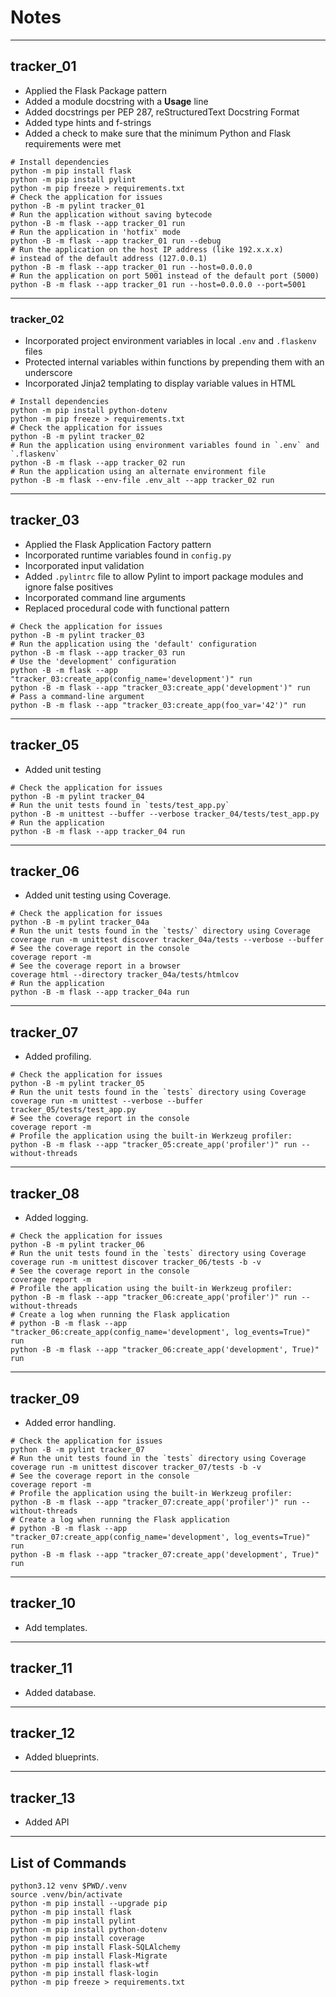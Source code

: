 # Notes

-----

## tracker_01

- Applied the Flask Package pattern
- Added a module docstring with a **Usage** line
- Added docstrings per PEP 287, reStructuredText Docstring Format
- Added type hints and f-strings
- Added a check to make sure that the minimum Python and Flask requirements were met

```shell
# Install dependencies
python -m pip install flask
python -m pip install pylint
python -m pip freeze > requirements.txt
# Check the application for issues
python -B -m pylint tracker_01
# Run the application without saving bytecode
python -B -m flask --app tracker_01 run
# Run the application in 'hotfix' mode
python -B -m flask --app tracker_01 run --debug
# Run the application on the host IP address (like 192.x.x.x)
# instead of the default address (127.0.0.1)
python -B -m flask --app tracker_01 run --host=0.0.0.0
# Run the application on port 5001 instead of the default port (5000)
python -B -m flask --app tracker_01 run --host=0.0.0.0 --port=5001
```

-----

### tracker_02

- Incorporated project environment variables in local `.env` and `.flaskenv` files
- Protected internal variables within functions by prepending them with an underscore
- Incorporated Jinja2 templating to display variable values in HTML

```shell
# Install dependencies
python -m pip install python-dotenv
python -m pip freeze > requirements.txt
# Check the application for issues
python -B -m pylint tracker_02
# Run the application using environment variables found in `.env` and `.flaskenv`
python -B -m flask --app tracker_02 run
# Run the application using an alternate environment file
python -B -m flask --env-file .env_alt --app tracker_02 run
```

-----

## tracker_03

- Applied the Flask Application Factory pattern
- Incorporated runtime variables found in `config.py`
- Incorporated input validation
- Added `.pylintrc` file to allow Pylint to import package modules and ignore false positives
- Incorporated command line arguments
- Replaced procedural code with functional pattern

```shell
# Check the application for issues
python -B -m pylint tracker_03
# Run the application using the 'default' configuration
python -B -m flask --app tracker_03 run
# Use the 'development' configuration
python -B -m flask --app "tracker_03:create_app(config_name='development')" run
python -B -m flask --app "tracker_03:create_app('development')" run
# Pass a command-line argument
python -B -m flask --app "tracker_03:create_app(foo_var='42')" run
```

-----

## tracker_05

- Added unit testing

```shell
# Check the application for issues
python -B -m pylint tracker_04
# Run the unit tests found in `tests/test_app.py`
python -B -m unittest --buffer --verbose tracker_04/tests/test_app.py
# Run the application
python -B -m flask --app tracker_04 run
```

-----

## tracker_06

- Added unit testing using Coverage.

```shell
# Check the application for issues
python -B -m pylint tracker_04a
# Run the unit tests found in the `tests/` directory using Coverage
coverage run -m unittest discover tracker_04a/tests --verbose --buffer
# See the coverage report in the console
coverage report -m
# See the coverage report in a browser
coverage html --directory tracker_04a/tests/htmlcov
# Run the application
python -B -m flask --app tracker_04a run
```

-----

## tracker_07

- Added profiling.

```shell
# Check the application for issues
python -B -m pylint tracker_05
# Run the unit tests found in the `tests` directory using Coverage
coverage run -m unittest --verbose --buffer tracker_05/tests/test_app.py
# See the coverage report in the console
coverage report -m
# Profile the application using the built-in Werkzeug profiler:
python -B -m flask --app "tracker_05:create_app('profiler')" run --without-threads
```

-----

## tracker_08

- Added logging.

```shell
# Check the application for issues
python -B -m pylint tracker_06
# Run the unit tests found in the `tests` directory using Coverage
coverage run -m unittest discover tracker_06/tests -b -v
# See the coverage report in the console
coverage report -m
# Profile the application using the built-in Werkzeug profiler:
python -B -m flask --app "tracker_06:create_app('profiler')" run --without-threads
# Create a log when running the Flask application
# python -B -m flask --app "tracker_06:create_app(config_name='development', log_events=True)" run
python -B -m flask --app "tracker_06:create_app('development', True)" run
```

-----

## tracker_09

- Added error handling.

```shell
# Check the application for issues
python -B -m pylint tracker_07
# Run the unit tests found in the `tests` directory using Coverage
coverage run -m unittest discover tracker_07/tests -b -v
# See the coverage report in the console
coverage report -m
# Profile the application using the built-in Werkzeug profiler:
python -B -m flask --app "tracker_07:create_app('profiler')" run --without-threads
# Create a log when running the Flask application
# python -B -m flask --app "tracker_07:create_app(config_name='development', log_events=True)" run
python -B -m flask --app "tracker_07:create_app('development', True)" run
```

-----

## tracker_10

- Add templates.

-----

## tracker_11

- Added database.

-----

## tracker_12

- Added blueprints.

-----

## tracker_13

- Added API

-----

## List of Commands

```shell
python3.12 venv $PWD/.venv
source .venv/bin/activate
python -m pip install --upgrade pip
python -m pip install flask
python -m pip install pylint
python -m pip install python-dotenv
python -m pip install coverage
python -m pip install Flask-SQLAlchemy
python -m pip install Flask-Migrate
python -m pip install flask-wtf
python -m pip install flask-login
python -m pip freeze > requirements.txt
```
